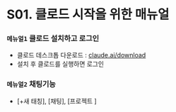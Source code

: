 # S01. 클로드 시작을 위한 매뉴얼


### `메뉴얼1` 클로드 설치하고 로그인

- 클로드 데스크톱 다운로드 : [claude.ai/download](https://claude.ai/download)
- 설치 후 클로드를 실행하면 로그인 

### `메뉴얼2` 채팅기능 

- [+새 태칭], [채팅], [프로젝트
]